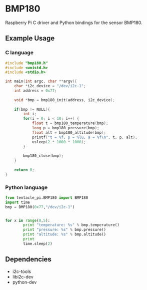 # BMP180

Raspberry Pi C driver and Python bindings for the sensor BMP180.


## Example Usage

### C language

```c
#include "bmp180.h"
#include <unistd.h>
#include <stdio.h>

int main(int argc, char **argv){
	char *i2c_device = "/dev/i2c-1";
	int address = 0x77;
	
	void *bmp = bmp180_init(address, i2c_device);
	
	if(bmp != NULL){
		int i;
		for(i = 0; i < 10; i++) {
			float t = bmp180_temperature(bmp);
			long p = bmp180_pressure(bmp);
			float alt = bmp180_altitude(bmp);
			printf("t = %f, p = %lu, a = %f\n", t, p, alt);
			usleep(2 * 1000 * 1000);
		}
	
		bmp180_close(bmp);
	}
	
	return 0;
}

```

### Python language

```python
from tentacle_pi.BMP180 import BMP180
import time
bmp = BMP180(0x77,"/dev/i2c-1")


for x in range(0,5):
        print "temperature: %s" % bmp.temperature()
        print "pressure: %s" % bmp.pressure()
        print "altitude: %s" % bmp.altitude()
        print
        time.sleep(2)

```

## Dependencies

* i2c-tools 
* libi2c-dev
* python-dev

